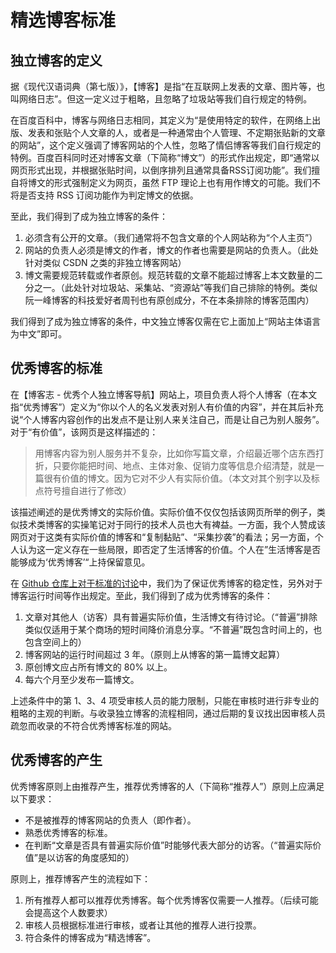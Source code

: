 # 精选博客标准

## 独立博客的定义

据《现代汉语词典（第七版）》，【博客】是指“在互联网上发表的文章、图片等，也叫网络日志”。但这一定义过于粗略，且忽略了垃圾站等我们自行规定的特例。

在百度百科中，博客与网络日志相同，其定义为“是使用特定的软件，在网络上出版、发表和张贴个人文章的人，或者是一种通常由个人管理、不定期张贴新的文章的网站”，这个定义强调了博客网站的个人性，忽略了情侣博客等我们自行规定的特例。百度百科同时还对博客文章（下简称“博文”）的形式作出规定，即“通常以网页形式出现，并根据张贴时间，以倒序排列且通常具备RSS订阅功能”。我们擅自将博文的形式强制定义为网页，虽然 FTP 理论上也有用作博文的可能。我们不将是否支持 RSS 订阅功能作为判定博文的依据。

至此，我们得到了成为独立博客的条件：

1. 必须含有公开的文章。（我们通常将不包含文章的个人网站称为“个人主页”）
2. 网站的负责人必须是博文的作者，博文的作者也需要是网站的负责人。（此处针对类似 CSDN 之类的非独立博客网站）
3. 博文需要规范转载或作者原创。规范转载的文章不能超过博客上本文数量的二分之一。（此处针对垃圾站、采集站、“资源站”等我们自己排除的特例。类似阮一峰博客的科技爱好者周刊也有原创成分，不在本条排除的博客范围内）

我们得到了成为独立博客的条件，中文独立博客仅需在它上面加上“网站主体语言为中文”即可。

## 优秀博客的标准

在【博客志 - 优秀个人独立博客导航】网站上，项目负责人将个人博客（在本文指“优秀博客”）定义为“你以个人的名义发表对别人有价值的内容”，并在其后补充说“个人博客内容创作的出发点不是让别人来关注自己，而是让自己为别人服务”。对于“有价值”，该网页是这样描述的：

> 用博客内容为别人服务并不复杂，比如你写篇文章，介绍最近哪个店东西打折，只要你能把时间、地点、主体对象、促销力度等信息介绍清楚，就是一篇很有价值的博文。因为它对不少人有实际价值。（本文对其个别字以及标点符号擅自进行了修改）

该描述阐述的是优秀博文的实际价值。实际价值不仅仅包括该网页所举的例子，类似技术类博客的实操笔记对于同行的技术人员也大有裨益。一方面，我个人赞成该网页对于这类有实际价值的博客和“复制黏贴”、“采集抄袭”的看法；另一方面，个人认为这一定义存在一些局限，即否定了生活博客的价值。个人在”生活博客是否能够成为‘优秀博客’“上持保留意见。

在 [Github 仓库上对于标准的讨论](https://github.com/zh-blogs/blog-daohang/issues/107#issuecomment-1193828148)中，我们为了保证优秀博客的稳定性，另外对于博客运行时间等作出规定。至此，我们得到了成为优秀博客的条件：

1. 文章对其他人（访客）具有普遍实际价值，生活博文有待讨论。（“普遍”排除类似仅适用于某个商场的短时间降价消息分享。“不普遍”既包含时间上的，也包含空间上的）
2. 博客网站的运行时间超过 3 年。（原则上从博客的第一篇博文起算）
3. 原创博文应占所有博文的 80% 以上。
4. 每六个月至少发布一篇博文。

上述条件中的第 1、3、4 项受审核人员的能力限制，只能在审核时进行非专业的粗略的主观的判断。与收录独立博客的流程相同，通过后期的复议找出因审核人员疏忽而收录的不符合优秀博客标准的网站。

## 优秀博客的产生

优秀博客原则上由推荐产生，推荐优秀博客的人（下简称“推荐人”）原则上应满足以下要求：

- 不是被推荐的博客网站的负责人（即作者）。
- 熟悉优秀博客的标准。
- 在判断“文章是否具有普遍实际价值”时能够代表大部分的访客。（“普遍实际价值”是以访客的角度感知的）

原则上，推荐博客产生的流程如下：

1. 所有推荐人都可以推荐优秀博客。每个优秀博客仅需要一人推荐。（后续可能会提高这个人数要求）
2. 审核人员根据标准进行审核，或者让其他的推荐人进行投票。
3. 符合条件的博客成为“精选博客”。
